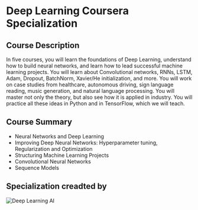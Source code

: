 # Deep Learning Coursera Specialization

## Course Description

In five courses, you will learn the foundations of Deep Learning, understand how to build neural networks, and learn how to lead successful machine learning projects. You will learn about Convolutional networks, RNNs, LSTM, Adam, Dropout, BatchNorm, Xavier/He initialization, and more. You will work on case studies from healthcare, autonomous driving, sign language reading, music generation, and natural language processing. You will master not only the theory, but also see how it is applied in industry. You will practice all these ideas in Python and in TensorFlow, which we will teach.

## Course Summary
 * Neural Networks and Deep Learning
 * Improving Deep Neural Networks: Hyperparameter tuning, Regularization and Optimization
 * Structuring Machine Learning Projects
 * Convolutional Neural Networks
 * Sequence Models
 
 ## Specialization creadted by
 
 ![Deep Learning AI](https://user-images.githubusercontent.com/63115543/95002479-2e034200-059a-11eb-9f75-24238e668228.png)
 
 

